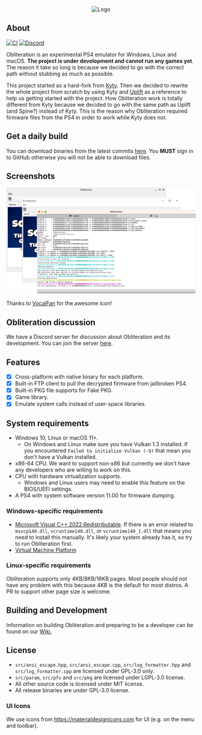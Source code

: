 <p align="center"><img alt="Logo" src="logo.png"></p>

## About
[![CI](https://github.com/obhq/obliteration/actions/workflows/main.yml/badge.svg)](https://github.com/obhq/obliteration/actions/workflows/main.yml) [![Discord](https://img.shields.io/discord/1121284256816185444?color=740d03&label=Obliteration&logo=discord)](https://discord.gg/Qsdaxj6tnH)

Obliteration is an experimental PS4 emulator for Windows, Linux and macOS. **The project is under development and cannot run any games yet**. The reason it take so long is because we decided to go with the correct path without stubbing as much as possible.

This project started as a hard-fork from [Kyty](https://github.com/InoriRus/Kyty). Then we decided to rewrite the whole project from scratch by using Kyty and [Uplift](https://github.com/idc/uplift) as a reference to help us getting started with the project. How Obliteration work is totally different from Kyty because we decided to go with the same path as Uplift (and Spine?) instead of Kyty. This is the reason why Obliteration required firmware files from the PS4 in order to work while Kyty does not.

## Get a daily build

You can download binaries from the latest commits [here](https://github.com/obhq/obliteration/actions/workflows/main.yml). You **MUST** sign in to GitHub otherwise you will not be able to download files.

## Screenshots

![Screenshots](screenshots.png)

Thanks to [VocalFan](https://github.com/VocalFan) for the awesome icon!

## Obliteration discussion

We have a Discord server for discussion about Obliteration and its development. You can join the server [here](https://discord.gg/Qsdaxj6tnH).

## Features

- [x] Cross-platform with native binary for each platform.
- [x] Built-in FTP client to pull the decrypted firmware from jailbroken PS4.
- [x] Built-in PKG file supports for Fake PKG.
- [x] Game library.
- [x] Emulate system calls instead of user-space libraries.

## System requirements

- Windows 10, Linux or macOS 11+.
  - On Windows and Linux make sure you have Vulkan 1.3 installed. If you encountered `Failed to initialize Vulkan (-9)` that mean you don't have a Vulkan installed.
- x86-64 CPU. We want to support non-x86 but currently we don't have any developers who are willing to work on this.
- CPU with hardware virtualization supports.
  - Windows and Linux users may need to enable this feature on the BIOS/UEFI settings.
- A PS4 with system software version 11.00 for firmware dumping.

### Windows-specific requirements

- [Microsoft Visual C++ 2022 Redistributable](https://learn.microsoft.com/en-us/cpp/windows/latest-supported-vc-redist). If there is an error related to `msvcp140.dll`, `vcruntime140.dll`, or `vcruntime140_1.dll` that means you need to install this manually. It's likely your system already has it, so try to run Obliteration first.
- [Virtual Machine Platform](https://github.com/obhq/obliteration/wiki/Common-Issues)

### Linux-specific requirements

Obliteration supports only 4KB/8KB/16KB pages. Most people should not have any problem with this because 4KB is the default for most distros. A PR to support other page size is welcome.

## Building and Development

Information on building Obliteration and preparing to be a developer can be found on our [Wiki.](https://github.com/obhq/obliteration/wiki/Compilation-&-Development)

## License

- `src/ansi_escape.hpp`, `src/ansi_escape.cpp`, `src/log_formatter.hpp` and `src/log_formatter.cpp` are licensed under GPL-3.0 only.
- `src/param`, `src/pfs` and `src/pkg` are licensed under LGPL-3.0 license.
- All other source code is licensed under MIT license.
- All release binaries are under GPL-3.0 license.

### UI Icons

We use icons from https://materialdesignicons.com for UI (e.g. on the menu and toolbar).
